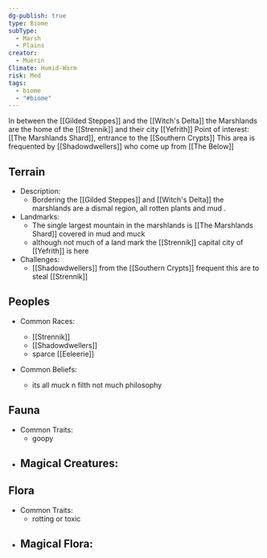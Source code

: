 ```yaml
---
dg-publish: true
type: Biome
subType:
  - Marsh
  - Plains
creator:
  - Muerin
Climate: Humid-Warm
risk: Med
tags:
  - biome
  - "#biome"
---
```


In between the [[Gilded Steppes]] and the [[Witch's Delta]] the Marshlands are the home of the [[Strennik]]
and their city [[Yefrith]]
Point of interest: [[The Marshlands Shard]], entrance to the [[Southern Crypts]]
This area is frequented by [[Shadowdwellers]] who come up from [[The Below]]
## Terrain
- Description:
	- Bordering the [[Gilded Steppes]] and [[Witch's Delta]] the marshlands are a dismal region, all rotten plants and mud .
- Landmarks:
	- The single largest mountain in the marshlands is [[The Marshlands Shard]] covered in mud and muck
	- although not much of a land mark the [[Strennik]] capital city of [[Yefrith]] is here
- Challenges:
	- [[Shadowdwellers]] from the [[Southern Crypts]] frequent this are to steal [[Strennik]]
##  Peoples
- Common Races:
	- [[Strennik]]
	- [[Shadowdwellers]]
	- sparce [[Eeleerie]]

- Common Beliefs:
	- its all muck n filth not much philosophy
## Fauna
- Common Traits:
	- goopy
- Magical Creatures:
	- 
## Flora
- Common Traits:
	- rotting or toxic
- Magical Flora:
	- 